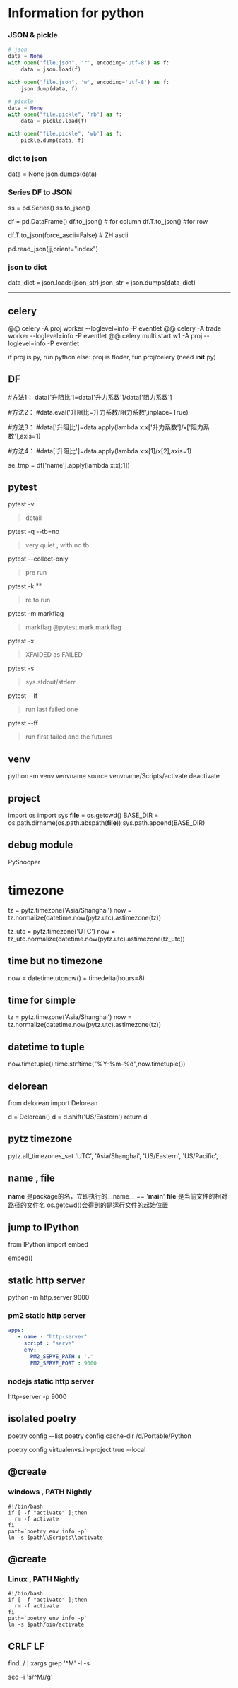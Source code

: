# Information for python

### JSON & pickle

``` python
# json
data = None
with open("file.json", 'r', encoding='utf-8') as f:
    data = json.load(f)

with open("file.json", 'w', encoding='utf-8') as f:
    json.dump(data, f)

# pickle
data = None
with open("file.pickle", 'rb') as f:
    data = pickle.load(f)

with open("file.pickle", 'wb') as f:
    pickle.dump(data, f)
```

### dict to json

data = None
json.dumps(data)

### Series DF to JSON

ss = pd.Series()
ss.to_json()

df = pd.DataFrame()
df.to_json() # for column
df.T.to_json() #for row

df.T.to_json(force_ascii=False) # ZH ascii

pd.read_json(jj,orient="index")



### json to dict
data_dict = json.loads(json_str)
json_str = json.dumps(data_dict)



---

## celery

@@ celery -A proj worker --loglevel=info -P eventlet
@@ celery -A trade worker --loglevel=info -P eventlet
@@ celery multi start w1 -A proj --loglevel=info -P eventlet

if proj is py, run python
else: proj is floder, fun proj/celery (need __init__.py)

## DF

#方法1：
data['升阻比']=data['升力系数']/data['阻力系数']

#方法2：
#data.eval('升阻比=升力系数/阻力系数',inplace=True)

#方法3：
#data['升阻比']=data.apply(lambda x:x['升力系数']/x['阻力系数'],axis=1)

#方法4：
#data['升阻比']=data.apply(lambda x:x[1]/x[2],axis=1)


se_tmp = df['name'].apply(lambda x:x[:1])



## pytest

pytest -v
> detail

pytest -q --tb=no
> very quiet , with no tb

pytest --collect-only
> pre run

pytest -k ""
> re to run

pytest -m markflag
> markflag
> @pytest.mark.markflag

pytest -x
> XFAIDED as FAILED

pytest -s
> sys.stdout/stderr

pytest --lf
> run last failed one

pytest --ff
> run first failed and the futures


## venv

python -m venv venvname
source venvname/Scripts/activate
deactivate

## project

import os
import sys
__file__ = os.getcwd()
BASE_DIR = os.path.dirname(os.path.abspath(__file__))
sys.path.append(BASE_DIR)

## debug module
PySnooper


# timezone
tz = pytz.timezone('Asia/Shanghai')
now = tz.normalize(datetime.now(pytz.utc).astimezone(tz))

tz_utc = pytz.timezone('UTC')
now = tz_utc.normalize(datetime.now(pytz.utc).astimezone(tz_utc))

## time but no timezone
now = datetime.utcnow() + timedelta(hours=8)

## time for simple
tz = pytz.timezone('Asia/Shanghai')
now = tz.normalize(datetime.now(pytz.utc).astimezone(tz))

## datetime to tuple
now.timetuple()
time.strftime("%Y-%m-%d",now.timetuple())

## delorean
from delorean import Delorean

d = Delorean()
d = d.shift('US/Eastern')
return d

## pytz timezone
pytz.all_timezones_set
'UTC', 'Asia/Shanghai', 'US/Eastern', 'US/Pacific',


## __name__ , __file__

__name__ 是package的名，立即执行的__name__ == '__main__'
__file__ 是当前文件的相对路径的文件名
os.getcwd()会得到的是运行文件的起始位置

## jump to IPython
from IPython import embed

embed()

## static http server
python -m http.server 9000

### pm2 static http server

```yml
apps:
   - name : "http-server"
     script : "serve"
     env:
       PM2_SERVE_PATH : '.'
       PM2_SERVE_PORT : 9000
```
### nodejs static http server
http-server -p 9000


## isolated poetry

poetry config --list
poetry config cache-dir /d/Portable/Python

poetry config virtualenvs.in-project true --local



## @create

###  windows , PATH Nightly

```
#!/bin/bash
if [ -f "activate" ];then
  rm -f activate
fi
path=`poetry env info -p`
ln -s $path\\Scripts\\activate
```

## @create

### Linux , PATH Nightly

```
#!/bin/bash
if [ -f "activate" ];then
  rm -f activate
fi
path=`poetry env info -p`
ln -s $path/bin/activate
```


## CRLF LF

find ./ | xargs grep '^M' -l -s

sed -i 's/^M//g'